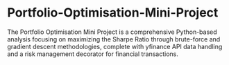 # Portfolio-Optimisation-Mini-Project
The Portfolio Optimisation Mini Project is a comprehensive Python-based analysis focusing on maximizing the Sharpe Ratio through brute-force and gradient descent methodologies, complete with yfinance API data handling and a risk management decorator for financial transactions.
